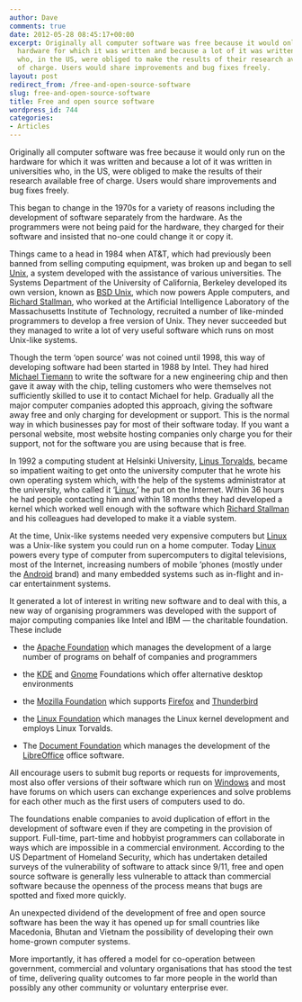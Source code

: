```yaml
---
author: Dave
comments: true
date: 2012-05-28 08:45:17+00:00
excerpt: Originally all computer software was free because it would only run on the
  hardware for which it was written and because a lot of it was written in universities
  who, in the US, were obliged to make the results of their research available free
  of charge. Users would share improvements and bug fixes freely.
layout: post
redirect_from: /free-and-open-source-software
slug: free-and-open-source-software
title: Free and open source software
wordpress_id: 744
categories:
- Articles
---
```


Originally all computer software was free because it would only run on the hardware for which it was written and because a lot of it was written in universities who, in the US, were obliged to make the results of their research available free of charge. Users would share improvements and bug fixes freely.

This began to change in the 1970s for a variety of reasons including the development of software separately from the hardware. As the programmers were not being paid for the hardware, they charged for their software and insisted that no-one could change it or copy it.

Things came to a head in 1984 when AT&T, which had previously been banned from selling computing equipment, was broken up and began to sell [Unix](http://en.wikipedia.org/wiki/Unix), a system developed with the assistance of various universities. The Systems Department of the University of California, Berkeley developed its own version, known as [BSD Unix](http://en.wikipedia.org/wiki/BSD_Unix), which now powers Apple computers, and [Richard Stallman](http://en.wikipedia.org/wiki/Richard_Stallman), who worked at the Artificial Intelligence Laboratory of the Massachusetts Institute of Technology, recruited a number of like-minded programmers to develop a free version of Unix. They never succeeded but they managed to write a lot of very useful software which runs on most Unix-like systems.

Though the term ‘open source’ was not coined until 1998, this way of developing software had been started in 1988 by Intel. They had hired [Michael Tiemann](http://en.wikipedia.org/wiki/Michael_Tiemann) to write the software for a new engineering chip and then gave it away with the chip, telling customers who were themselves not sufficiently skilled to use it to contact Michael for help. Gradually all the major computer companies adopted this approach, giving the software away free and only charging for development or support. This is the normal way in which businesses pay for most of their software today. If you want a personal website, most website hosting companies only charge you for their support, not for the software you are using because that is free.

In 1992 a computing student at Helsinki University, [Linus Torvalds](http://en.wikipedia.org/wiki/Linus_Torvalds), became so impatient waiting to get onto the university computer that he wrote his own operating system which, with the help of the systems administrator at the university, who called it ‘[Linux](http://en.wikipedia.org/wiki/Linux),’ he put on the Internet. Within 36 hours he had people contacting him and within 18 months they had developed a kernel which worked well enough with the software which [Richard Stallman](http://en.wikipedia.org/wiki/Richard_Stallman) and his colleagues had developed to make it a viable system.

At the time, Unix-like systems needed very expensive computers but [Linux](http://en.wikipedia.org/wiki/Linux) was a Unix-like system you could run on a home computer. Today [Linux](http://en.wikipedia.org/wiki/Linux) powers every type of computer from supercomputers to digital televisions, most of the Internet, increasing numbers of mobile ’phones (mostly under the [Android](http://en.wikipedia.org/wiki/Android_%28operating_system%29) brand) and many embedded systems such as in-flight and in-car entertainment systems.

It generated a lot of interest in writing new software and to deal with this, a new way of organising programmers was developed with the support of major computing companies like Intel and IBM — the charitable foundation. These include



	
  * the [Apache Foundation](http://en.wikipedia.org/wiki/Apache_Foundation) which manages the development of a large number of programs on behalf of companies and programmers

	
  * the [KDE](http://en.wikipedia.org/wiki/KDE) and [Gnome](http://en.wikipedia.org/wiki/Gnome) Foundations which offer alternative desktop environments

	
  * the [Mozilla Foundation](http://en.wikipedia.org/wiki/Mozilla_Foundation) which supports [Firefox](http://en.wikipedia.org/wiki/Firefox) and [Thunderbird](http://en.wikipedia.org/wiki/Mozilla_Thunderbird)

	
  * the [Linux Foundation](http://en.wikipedia.org/wiki/Linux_Foundation) which manages the Linux kernel development and employs Linux Torvalds.

	
  * The [Document Foundation](http://en.wikipedia.org/wiki/Document_Foundation) which manages the development of the [LibreOffice](http://en.wikipedia.org/wiki/LibreOffice) office software.


All encourage users to submit bug reports or requests for improvements, most also offer versions of their software which run on [Windows](http://en.wikipedia.org/wiki/Windows) and most have forums on which users can exchange experiences and solve problems for each other much as the first users of computers used to do.

The foundations enable companies to avoid duplication of effort in the development of software even if they are competing in the provision of support. Full-time, part-time and hobbyist programmers can collaborate in ways which are impossible in a commercial environment. According to the US Department of Homeland Security, which has undertaken detailed surveys of the vulnerability of software to attack since 9/11, free and open source software is generally less vulnerable to attack than commercial software because the openness of the process means that bugs are spotted and fixed more quickly.

An unexpected dividend of the development of free and open source software has been the way it has opened up for small countries like Macedonia, Bhutan and Vietnam the possibility of developing their own home-grown computer systems.

More importantly, it has offered a model for co-operation between government, commercial and voluntary organisations that has stood the test of time, delivering quality outcomes to far more people in the world than possibly any other community or voluntary enterprise ever.
